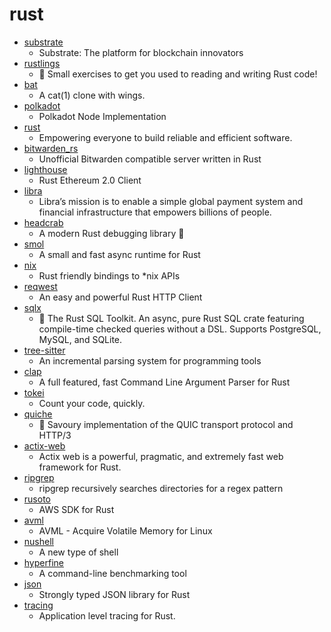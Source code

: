 # rust
- [substrate](https://github.com/paritytech/substrate)
  - Substrate: The platform for blockchain innovators
- [rustlings](https://github.com/rust-lang/rustlings)
  - 🦀 Small exercises to get you used to reading and writing Rust code!
- [bat](https://github.com/sharkdp/bat)
  - A cat(1) clone with wings.
- [polkadot](https://github.com/paritytech/polkadot)
  - Polkadot Node Implementation
- [rust](https://github.com/rust-lang/rust)
  - Empowering everyone to build reliable and efficient software.
- [bitwarden_rs](https://github.com/dani-garcia/bitwarden_rs)
  - Unofficial Bitwarden compatible server written in Rust
- [lighthouse](https://github.com/sigp/lighthouse)
  - Rust Ethereum 2.0 Client
- [libra](https://github.com/libra/libra)
  - Libra’s mission is to enable a simple global payment system and financial infrastructure that empowers billions of people.
- [headcrab](https://github.com/headcrab-rs/headcrab)
  - A modern Rust debugging library 🦀
- [smol](https://github.com/stjepang/smol)
  - A small and fast async runtime for Rust
- [nix](https://github.com/nix-rust/nix)
  - Rust friendly bindings to *nix APIs
- [reqwest](https://github.com/seanmonstar/reqwest)
  - An easy and powerful Rust HTTP Client
- [sqlx](https://github.com/launchbadge/sqlx)
  - 🧰 The Rust SQL Toolkit. An async, pure Rust SQL crate featuring compile-time checked queries without a DSL. Supports PostgreSQL, MySQL, and SQLite.
- [tree-sitter](https://github.com/tree-sitter/tree-sitter)
  - An incremental parsing system for programming tools
- [clap](https://github.com/clap-rs/clap)
  - A full featured, fast Command Line Argument Parser for Rust
- [tokei](https://github.com/XAMPPRocky/tokei)
  - Count your code, quickly.
- [quiche](https://github.com/cloudflare/quiche)
  - 🥧 Savoury implementation of the QUIC transport protocol and HTTP/3
- [actix-web](https://github.com/actix/actix-web)
  - Actix web is a powerful, pragmatic, and extremely fast web framework for Rust.
- [ripgrep](https://github.com/BurntSushi/ripgrep)
  - ripgrep recursively searches directories for a regex pattern
- [rusoto](https://github.com/rusoto/rusoto)
  - AWS SDK for Rust
- [avml](https://github.com/microsoft/avml)
  - AVML - Acquire Volatile Memory for Linux
- [nushell](https://github.com/nushell/nushell)
  - A new type of shell
- [hyperfine](https://github.com/sharkdp/hyperfine)
  - A command-line benchmarking tool
- [json](https://github.com/serde-rs/json)
  - Strongly typed JSON library for Rust
- [tracing](https://github.com/tokio-rs/tracing)
  - Application level tracing for Rust.
